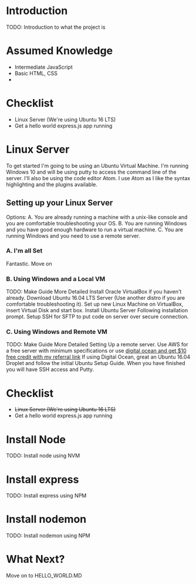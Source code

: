# Introduction
TODO: Introduction to what the project is

# Assumed Knowledge
* Intermediate JavaScript
* Basic HTML, CSS
*

# Checklist
* Linux Server (We're using Ubuntu 16 LTS)
* Get a hello world express.js app running

# Linux Server
To get started I'm going to be using an Ubuntu Virtual Machine. I'm running Windows 10 and will be using putty to access the command line of the server. I'll also be using the code editor Atom. I use Atom as I like the syntax highlighting and the plugins available.

## Setting up your Linux Server
Options:
A. You are already running a machine with a unix-like console and you are comfortable troubleshooting your OS.
B. You are running Windows and you have good enough hardware to run a virtual machine.
C. You are running Windows and you need to use a remote server.

### A. I'm all Set
Fantastic. Move on

### B. Using Windows and a Local VM
TODO: Make Guide More Detailed
Install Oracle VirtualBox if you haven't already.
Download Ubuntu 16.04 LTS Server (Use another distro if you are comfortable troubleshooting it).
Set up new Linux Machine on VirtualBox, insert Virtual Disk and start box.
Install Ubuntu Server Following installation prompt.
Setup SSH for SFTP to put code on server over secure connection.

### C. Using Windows and Remote VM
TODO: Make Guide More Detailed
Setting Up a remote server. Use AWS for a free server with minimum specifications or use [digital ocean and get $10 free credit with my referral link](https://m.do.co/c/fbefaeb56055)
If using Digital Ocean, great an Ubuntu 16.04 Droplet and follow the initial Ubuntu Setup Guide. When you have finished you will have SSH access and Putty.

# Checklist
* ~~Linux Server (We're using Ubuntu 16 LTS)~~
* Get a hello world express.js app running

# Install Node
TODO: Install node using NVM

# Install express
TODO: Install express using NPM

# Install nodemon
TODO: Install nodemon using NPM

# What Next?
Move on to HELLO_WORLD.MD
